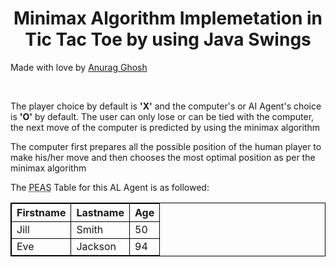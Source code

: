 <h1 style="text-align:center;">Minimax Algorithm Implemetation in Tic Tac Toe by using Java Swings</h1>
<p> Made with love by <a href="https://www.linkedin.com/in/anurag-g-a01531198/" target="_blank">Anurag Ghosh</a></p>
</br>
<p> The player choice by default is <b>'X'</b> and the computer's or AI Agent's choice is <b>'O'</b> by default. The user can only lose or can be tied with the computer, the next move of the computer is predicted by using the minimax algorithm </p>
<p> The computer first prepares all the possible position of the human player to make his/her move and then chooses the most optimal position as per the minimax algorithm </p>
<p>
  The <abbr title="Performance measure, Environment, Actuator, Sensor">PEAS</abbr> Table for this AL Agent is as followed:
</p>
<p>
  <table style="width:100%; border: 1px solid black;
  border-collapse: collapse;">
  <tr>
    <th style="border: 1px solid black;
  border-collapse: collapse;">Firstname</th>
    <th style="border: 1px solid black;
  border-collapse: collapse;">Lastname</th>
    <th style="border: 1px solid black;
  border-collapse: collapse;">Age</th>
  </tr>
  <tr>
    <td style="border: 1px solid black;
  border-collapse: collapse;">Jill</td>
    <td style="border: 1px solid black;
  border-collapse: collapse;">Smith</td>
    <td style="border: 1px solid black;
  border-collapse: collapse;">50</td>
  </tr>
  <tr>
    <td style="border: 1px solid black;
  border-collapse: collapse;">Eve</td>
    <td style="border: 1px solid black;
  border-collapse: collapse;">Jackson</td>
    <td style="border: 1px solid black;
  border-collapse: collapse;">94</td>
  </tr>
</table>
</p>
